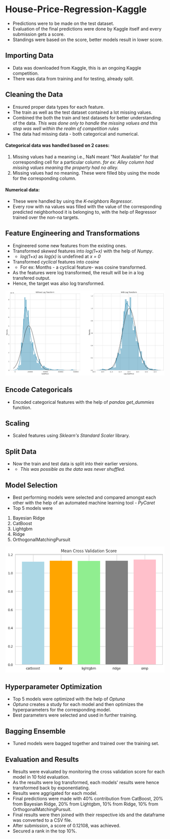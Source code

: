 # House-Price-Regression-Kaggle
- Predictions were to be made on the test dataset.
- Evaluation of the final predictions were done by Kaggle itself and every submission gets a score. 
- Standings were based on the score, better models result in lower score.

## Importing Data
- Data was downloaded from Kaggle, this is an ongoing Kaggle competition.
- There was data from training and for testing, already split.

## Cleaning the Data
- Ensured proper data types for each feature.
- The train as well as the test dataset contained a lot missing values.
- Combined the both the train and test datasets for better understanding of the data. 
  *This was done only to handle the missing values and this step was well within the realm of competition rules*
- The data had missing data - both categorical and numerical.
#### Categorical data was handled based on 2 cases:
1. Missing values had a meaning i.e., NaN meant "Not Available" for that corresponding cell for a particular column. *for ex: Alley column had missing values meaning the property had no alley.*
2. Missing values had no meaning. These were filled bby using the mode for the corresponding column.

#### Numerical data:
- These were handled by using the *K-neighbors Regressor*.
- Every row with na values was filled with the value of the corresponding predicted neighborhood it is belonging to, with the help of Regressor trained over the non-na targets.


## Feature Engineering and Transformations
- Engineered some new features from the existing ones.
- Transformed *skewed* features into *log(1+x)* with the help of *Numpy*. 
- - *log(1+x)* as *log(x)* is undefined at *x = 0*
- Transformed *cyclical* features into *cosine*
- - For ex: Months - a cyclical feature- was cosine transformed.
- As the features were log transformed, the result will be in a log transfered output.
- Hence, the target was also log transformed.

![](https://github.com/AnandBallure/house-price-regression-kaggle/blob/main/log-transform.png)

## Encode Categoricals
- Encoded categorical features with the help of *pandas get_dummies* function.
 
 
 ## Scaling
 - Scaled features using *Sklearn's Standard Scaler* library.

## Split Data
- Now the train and test data is split into their earlier versions. 
- - *This was possible as the data was never shuffled.*

## Model Selection
- Best performing models were selected and compared amongst each other with the help of an automated machine learning tool - *PyCaret* 
- Top 5 models were
1. Bayesian Ridge
2. CatBoost
3. Lightgbm
4. Ridge
5. OrthogonalMatchingPursuit

![](https://github.com/AnandBallure/house-price-regression-kaggle/blob/main/CV.png)

## Hyperparameter Optimization
- Top 5 models were optimized with the help of *Optuna*
- *Optuna* creates a study for each model and then optimizes the hyperparameters for the corresponding model.
- Best parameters were selected and used in further training.


## Bagging Ensemble
- Tuned models were bagged together and trained over the training set.

## Evaluation and Results
- Results were evaluated by monitoring the cross validation score for each model in 10 fold evaluation.
- As the results were log transformed, each models' results were hence transformed back by exponentiating.
- Results were aggrigated for each model.
- Final predictions were made with 40% contribution from CatBoost, 20% from Bayesian Ridge, 20% from Lightgbm, 10% from Ridge, 10% from OrthogonalMatchingPursuit.
- Final results were then joined with their respective ids and the dataframe was converted to a CSV file.
- After submission, a score of 0.12108, was achieved. 
- Secured a rank in the top 10%.
